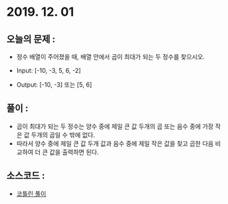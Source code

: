 # 2019. 12. 01 

## 오늘의 문제 : 
- 정수 배열이 주어졌을 때, 배열 안에서 곱이 최대가 되는 두 정수를 찾으시오.

- Input: [-10, -3, 5, 6, -2]

- Output: [-10, -3] 또는 [5, 6]

## 풀이 : 

- 곱이 최대가 되는 두 정수는 양수 중에 제일 큰 값 두개의 곱 또는 음수 중에 가장 작은 값 두개의 곱일 수 밖에 없다. 
- 따라서 양수 중에 제일 큰 값 두개 값과 음수 중에 제일 작은 값을 찾고 곱한 다음 비교하여 더 큰 값을 출력하면 된다. 

## 소스코드 : 

- [코틀린 풀이](../../src/main/java/dev/haenara/mailprogramming/solution/y2019/m12/d01/Solution191201.kt)
